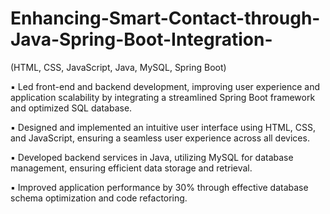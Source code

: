# Enhancing-Smart-Contact-through-Java-Spring-Boot-Integration-
(HTML, CSS, JavaScript, Java, MySQL, Spring Boot)

▪  Led front-end and backend development, improving user experience and application scalability by integrating a streamlined 
Spring Boot framework and optimized SQL database. 

▪  Designed and implemented an intuitive user interface using HTML, CSS, and JavaScript, ensuring a seamless user experience 
across all devices. 

▪  Developed backend services in Java, utilizing MySQL for database management, ensuring efficient data storage and retrieval. 

▪  Improved application performance by 30% through effective database schema optimization and code refactoring.

